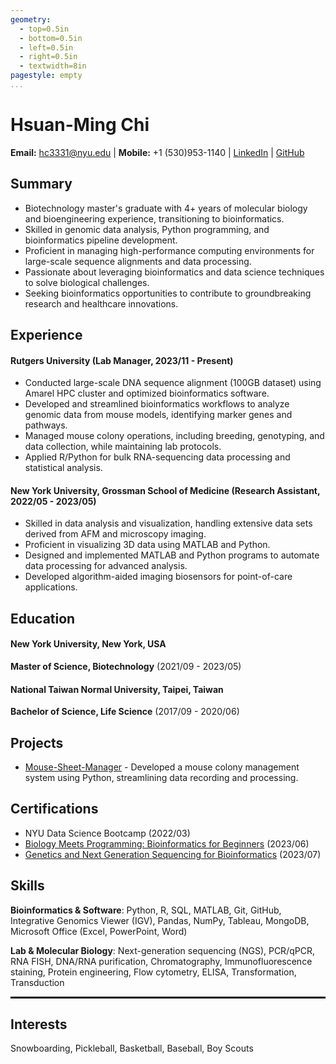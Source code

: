 ```yaml
---
geometry:
  - top=0.5in
  - bottom=0.5in
  - left=0.5in
  - right=0.5in
  - textwidth=8in
pagestyle: empty
...
```



# Hsuan-Ming Chi

**Email:** hc3331@nyu.edu | **Mobile:** +1 (530)953-1140 | [LinkedIn](http://www.linkedin.com/in/hmchi) | [GitHub](https://github.com/AlanChi0720)


## Summary

* Biotechnology master's graduate with 4+ years of molecular biology and bioengineering experience, transitioning to bioinformatics.
* Skilled in genomic data analysis, Python programming, and bioinformatics pipeline development.
* Proficient in managing high-performance computing environments for large-scale sequence alignments and data processing.
* Passionate about leveraging bioinformatics and data science techniques to solve biological challenges.
* Seeking bioinformatics opportunities to contribute to groundbreaking research and healthcare innovations.

## Experience

#### **Rutgers University** (Lab Manager, 2023/11 - Present)

* Conducted large-scale DNA sequence alignment (100GB dataset) using Amarel HPC cluster and optimized bioinformatics software.
* Developed and streamlined bioinformatics workflows to analyze genomic data from mouse models, identifying marker genes and pathways.
* Managed mouse colony operations, including breeding, genotyping, and data collection, while maintaining lab protocols.
* Applied R/Python for bulk RNA-sequencing data processing and statistical analysis.

#### **New York University, Grossman School of Medicine** (Research Assistant, 2022/05 - 2023/05)

* Skilled in data analysis and visualization, handling extensive data sets derived from AFM and microscopy imaging.
* Proficient in visualizing 3D data using MATLAB and Python.
* Designed and implemented MATLAB and Python programs to automate data processing for advanced analysis.
* Developed algorithm-aided imaging biosensors for point-of-care applications.


## Education

#### **New York University, New York, USA**  
**Master of Science, Biotechnology** (2021/09 - 2023/05)

#### **National Taiwan Normal University, Taipei, Taiwan**  
**Bachelor of Science, Life Science** (2017/09 - 2020/06)


## Projects

* [Mouse-Sheet-Manager](https://github.com/AlanChi0720/Mouse-Sheet-Manager) - Developed a mouse colony management system using Python, streamlining data recording and processing.


## Certifications

* NYU Data Science Bootcamp (2022/03)
* [Biology Meets Programming: Bioinformatics for Beginners](https://www.coursera.org/account/accomplishments/verify/ZASAGJU4NQC4?utm_source=link&utm_medium=certificate&utm_content=cert_image&utm_campaign=sharing_cta&utm_product=course) (2023/06)
* [Genetics and Next Generation Sequencing for Bioinformatics](https://www.udemy.com/certificate/UC-3c7f797c-4a4a-48e9-9133-3ba3a47fa2de/) (2023/07)


## Skills

**Bioinformatics & Software**: Python, R, SQL, MATLAB, Git, GitHub, Integrative Genomics Viewer (IGV), Pandas, NumPy, Tableau, MongoDB, Microsoft Office (Excel, PowerPoint, Word)

**Lab & Molecular Biology**: Next-generation sequencing (NGS), PCR/qPCR, RNA FISH, DNA/RNA purification, Chromatography, Immunofluorescence staining, Protein engineering, Flow cytometry, ELISA, Transformation, Transduction

<hr style="border: 1px solid black;">

## Interests

Snowboarding, Pickleball, Basketball, Baseball, Boy Scouts
